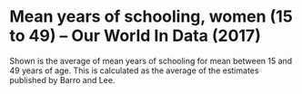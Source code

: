 # Mean years of schooling, women (15 to 49) – Our World In Data (2017)

Shown is the average of mean years of schooling for mean between 15 and 49 years of age. This is calculated as the average of the estimates published by Barro and Lee.